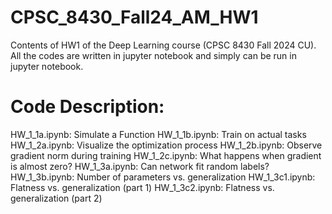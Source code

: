 # CPSC_8430_Fall24_AM_HW1
Contents of HW1 of the Deep Learning course (CPSC 8430 Fall 2024 CU). All the codes are written in jupyter notebook and simply can be run in jupyter notebook.

# Code Description:
HW_1_1a.ipynb: Simulate a Function
HW_1_1b.ipynb: Train on actual tasks
HW_1_2a.ipynb: Visualize the optimization process
HW_1_2b.ipynb: Observe gradient norm during training
HW_1_2c.ipynb: What happens when gradient is almost zero?
HW_1_3a.ipynb: Can network fit random labels?
HW_1_3b.ipynb: Number of parameters vs. generalization
HW_1_3c1.ipynb: Flatness vs. generalization (part 1)
HW_1_3c2.ipynb: Flatness vs. generalization (part 2)


